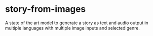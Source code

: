 # story-from-images
A state of the art model to generate a story as text and audio output in multiple languages with multiple image inputs and selected genre.
